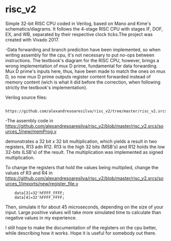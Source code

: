 # risc_v2
Simple 32-bit RISC CPU coded in Verilog, based on Mano and Kime's schematics/diagrams. It follows the 4-stage RISC CPU with stages IF, DOF, EX, and WB, separated by their respective clock ticks.The project was created with Vivado 2017.

-Data forwarding and branch prediciton have been implemented, so when writing assembly for the cpu, it's not necessary to put no-ops between instructions.  The textbook's diagram for the RISC CPU, however, brings a wrong implementation of mux D prime, fundamental for data forwarding. Mux D prime's inputs here, thus, have been made to match the ones on mux D, so now mux D prime outputs register content forwarded instead of memory content (wich is what it did before the correction, when following strictly the textbook's implementation).

Verilog source files:
        
        https://github.com/alexandresoaresilva/risc_v2/tree/master/risc_v2.srcs

-The assembly code in 
        https://github.com/alexandresoaresilva/risc_v2/blob/master/risc_v2.srcs/sources_1/new/memProg.v
        
demonstrates a 32 bit x 32 bit multiplication, which yields a result in two registers, R13  adn R12. R13 is the high 32 bits (MSB's) and R12 holds the low 32-bits (LSB's) of the result. The multiplication was implemented as signed multiplication.

To change the registers that hold the values being multiplied, change the values of R3 and R4 in
        https://github.com/alexandresoaresilva/risc_v2/blob/master/risc_v2.srcs/sources_1/imports/new/register_file.v
        
		data[3]=32'hFFFF_FFFF;
		data[4]=32'hFFFF_FFFF;
            
  Then, simulate it for about 45 microseconds, depending on the size of your input. Large positive values will take more simulated time to calculate than negative values in my experience.
  
 I still hope to make the documentation of the registers on the cpu better, while describing how it works. Hope it is useful for somebody out there.
